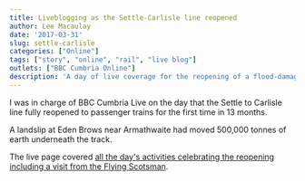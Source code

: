 ```yaml
---
title: Liveblogging as the Settle-Carlisle line reopened
author: Lee Macaulay
date: '2017-03-31'
slug: settle-carlisle
categories: ["Online"]
tags: ["story", "online", "rail", "live blog"]
outlets: ["BBC Cumbria Online"]
description: 'A day of live coverage for the reopening of a flood-damaged railway line.'
---
```


I was in charge of BBC Cumbria Live on the day that the Settle to Carlisle line fully reopened to passenger trains for the first time in 13 months.

A landslip at Eden Brows near Armathwaite had moved 500,000 tonnes of earth underneath the track.

The live page covered [all the day's activities celebrating the reopening including a visit from the Flying Scotsman](http://www.bbc.co.uk/news/live/uk-england-cumbria-39372553).